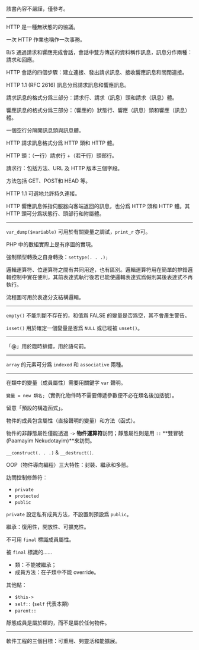 該書內容不嚴謹，僅參考。

---
HTTP 是一種無狀態的的協議。

一次 HTTP 作業也稱作一次事務。

B/S 通過請求和響應完成會話，會話中雙方傳送的資料稱作訊息，訊息分作兩種：請求和回應。

HTTP 會話的四個步驟：建立連接、發出請求訊息、接收響應訊息和關閉連接。

HTTP 1.1 (RFC 2616) 訊息分爲請求訊息和響應訊息。

請求訊息的格式分爲三部分：請求行、請求（訊息）頭和請求（訊息）體。

響應訊息的格式分爲三部分：（響應的）狀態行、響應（訊息）頭和響應（訊息）體。

一個空行分隔開訊息頭與訊息體。

HTTP 請求訊息格式分爲 HTTP 頭和 HTTP 體。

HTTP 頭：（一行）請求行 +（若干行）頭部行。

請求行：包括方法、URL 及 HTTP 版本三個字段。

方法包括 GET、POST和 HEAD 等。

HTTP 1.1 可選地允許持久連接。

HTTP 響應訊息係指伺服器向客端返回的訊息，也分爲 HTTP 頭和 HTTP 體。其 HTTP 頭可分爲狀態行、頭部行和附屬體。

---
`var_dump($variable)` 可用於有關變量之調試，`print_r` 亦可。

PHP 中的數組實際上是有序圖的實現。

強制類型轉換之自身轉換：`settype(. . .);`

邏輯運算符、位運算符之間有共同用途，也有區別。邏輯運算符用在簡單的排錯邏輯控制中實在便利，其前表達式執行後若已能使邏輯表達式爲假則其後表達式不再執行。

流程圖可用於表達分支結構邏輯。

---
`empty()` 不能判斷不存在的，和值爲 FALSE 的變量是否爲空，其不會產生警告。

`isset()` 用於確定一個變量是否爲 `NULL` 或已經被 `unset()`。

---
「@」用於臨時排錯，用於語句前。

---
`array` 的元素可分爲 `indexed` 和 `associative` 兩種。

---
在類中的變量（成員屬性）需要用關鍵字 `var` 聲明。

`變量 = new 類名;`（實例化物件時不需要傳遞參數便不必在類名後加括號）。

留意「預設的構造函式」。

物件的成員包含屬性（直接聲明的變量）和方法（函式）。

物件的非靜態屬性僅能透過 `->` **物件運算符**訪問；靜態屬性則是用 `::` **雙冒號 (Paamayim Nekudotayim)**來訪問。

`__construct(. . .)` & `__destruct()`.

OOP（物件導向編程）三大特性：封裝、繼承和多態。

訪問控制修飾符：

* `private`
* `protected`
* `public`

`private` 設定私有成員方法，不設置則預設爲 `public`。

繼承：復用性，開放性、可擴充性。

不可用 `final` 標識成員屬性。

被 `final` 標識的……

* 類：不能被繼承；
* 成員方法：在子類中不能 override。

其他點：

* `$this->`
* `self::` (`self` 代表本類)
* `parent::`

靜態成員是屬於類的，而不是屬於任何物件。

---
軟件工程的三個目標：可重用、夠靈活和能擴展。
